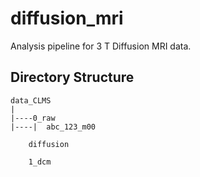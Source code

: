 # diffusion_mri
 
Analysis pipeline for 3 T Diffusion MRI data. 

## Directory Structure
```
data_CLMS
|
|----0_raw
|----|  abc_123_m00

    diffusion

    1_dcm
```
